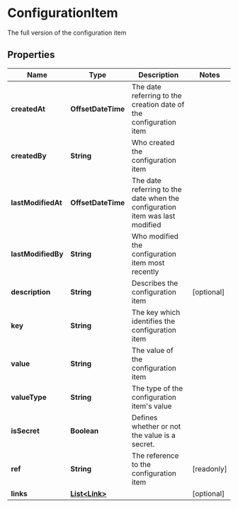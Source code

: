 

# ConfigurationItem

The full version of the configuration item

## Properties

| Name | Type | Description | Notes |
|------------ | ------------- | ------------- | -------------|
|**createdAt** | **OffsetDateTime** | The date referring to the creation date of the configuration item |  |
|**createdBy** | **String** | Who created the configuration item |  |
|**lastModifiedAt** | **OffsetDateTime** | The date referring to the date when the configuration item was last modified |  |
|**lastModifiedBy** | **String** | Who modified the configuration item most recently |  |
|**description** | **String** | Describes the configuration item |  [optional] |
|**key** | **String** | The key which identifies the configuration item |  |
|**value** | **String** | The value of the configuration item |  |
|**valueType** | **String** | The type of the configuration item&#39;s value |  |
|**isSecret** | **Boolean** | Defines whether or not the value is a secret. |  |
|**ref** | **String** | The reference to the configuration item |  [readonly] |
|**links** | [**List&lt;Link&gt;**](Link.md) |  |  [optional] |



